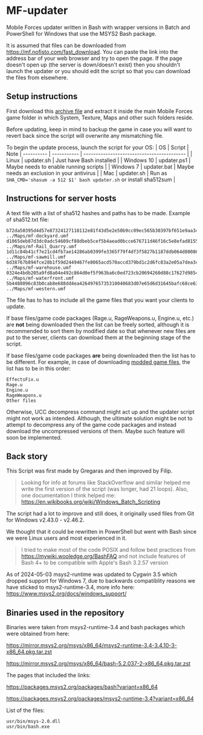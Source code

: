 # MF-updater

Mobile Forces updater written in Bash with wrapper versions in Batch and PowerShell for Windows that use the MSYS2 Bash package.

It is assumed that files can be downloaded from https://mf.nofisto.com/fast_download. You can paste the link into the address bar of your web browser and try to open the page. If the page doesn't open up (the server is down/doesn't exist) then you shouldn't launch the updater or you should edit the script so that you can download the files from elsewhere.

## Setup instructions

First download this [archive file](https://github.com/fistodul/MF-updater/archive/refs/heads/main.zip) and extract it inside the main Mobile Forces game folder in which System, Texture, Maps and other such folders reside.

Before updating, keep in mind to backup the game in case you will want to revert back since the script will overwrite any mismatching file.

To begin the update process, launch the script for your OS:
| OS         | Script      | Note
| ---------- | ----------- | ------------------------------------------ |
| Linux      | updater.sh  | Just have Bash installed                   |
| Windows 10 | updater.ps1 | Maybe needs to enable running scripts      |
| Windows 7  | updater.bat | Maybe needs an exclusion in your antivirus |
| Mac        | updater.sh  | Run as `SHA_CMD='shasum -a 512 $1' bash updater.sh` or install sha512sum |

## Instructions for server hosts

A text file with a list of sha512 hashes and paths has to be made. Example of sha512.txt file:

```
b72da50395d4d57e87324127118112e81f43d5e2e50b9cc09ec565b30397bf651e9aa34c077311bb6cc0b5d68668291cebe2844b4342da020334189a6381a02c  ../Maps/mf-dockyard.umf
d1065deb87d3dc0adc54609cf88dbeb5cef5b4aead0bcce676711d46f16c5e8efad8155f7bb60917b09daa74aececd7bf561229f2ca86823f67866bab91676f8  ../Maps/mf-Rail_Quarry.umf
1d11c84b41cf7e21cd4fb7ae14286ab0399fe3365f79f4df3f5827b1187ddb064d800866b67c94511075c7cccae2b6509abb5585f60acfa6866ceed45f29da01  ../Maps/mf-sawmill.umf
6d38767b894fce28b1f59d2449467fe8065acd570accd379bd1c2d6fc83a2e05a7dea3cb5b6cdac0f5a69e3759b063f3abec553f48dabaf8fbc1d429a9127c73  ../Maps/mf-warehouse.umf
0324e4bdb205a9fd8a04e492c864d0ef5f963ba6c0ed723cb20694260d88c17627d9854542e6d40dda4a40fd5f6df57756a7e19775c4b34f34504f85a4efe709  ../Maps/mf-waterfront.umf
5b4488096c83b0cab8e688dd4ea42649765735310040683d07e65d6d31645bafc68ce63b9f8c0e502713a6469479bf01c5b6eb849f63a9db560a4038726e3a96  ../Maps/mf-western.umf
```

The file has to has to include all the game files that you want your clients to update.

If base files/game code packages (Rage.u, RageWeapons.u, Engine.u, etc.) are **not** being downloaded then the list can be freely sorted, although it is recommended to sort them by modified date so that whenever new files are put to the server, clients can download them at the beginning stage of the script. 

If base files/game code packages **are** being downloaded then the list has to be different. For example, in case of downloading [modded game files](https://mf.nofisto.com/download/Update.zip), the list has to be in this order:
```
EffectsFix.u
Rage.u
Engine.u
RageWeapons.u
Other files
```
Otherwise, UCC decompress command might act up and the updater script might not work as intended. Although, the ultimate solution might be not to attempt to decompress any of the game code packages and instead download the uncompressed versions of them. Maybe such feature will soon be implemented.

## Back story

This Script was first made by Gregaras and then improved by Filip.

> Looking for info at forums like StackOverflow and similar helped me write the first version of the script (was longer, had 21 loops). Also, one documentation I think helped me: https://en.wikibooks.org/wiki/Windows_Batch_Scripting

The script had a lot to improve and still does, it originally used files from Git for Windows v2.43.0 - v2.46.2.

We thought that it could be rewritten in PowerShell but went with Bash since we were Linux users and most experienced in it.

> I tried to make most of the code POSIX and follow best practices from https://mywiki.wooledge.org/BashFAQ and not include features of Bash 4+ to be compatible with Apple's Bash 3.2.57 version

As of 2024-05-03 msys2-runtime was updated to Cygwin 3.5 which dropped support for Windows 7, due to backwards compatiblity reasons we have sticked to msys2-runtime-3.4, more info here: https://www.msys2.org/docs/windows_support/

## Binaries used in the repository

Binaries were taken from msys2-runtime-3.4 and bash packages which were obtained from here:

https://mirror.msys2.org/msys/x86_64/msys2-runtime-3.4-3.4.10-3-x86_64.pkg.tar.zst

https://mirror.msys2.org/msys/x86_64/bash-5.2.037-2-x86_64.pkg.tar.zst

The pages that included the links:

https://packages.msys2.org/packages/bash?variant=x86_64

https://packages.msys2.org/packages/msys2-runtime-3.4?variant=x86_64

List of the files:

```
usr/bin/msys-2.0.dll
usr/bin/bash.exe
```

